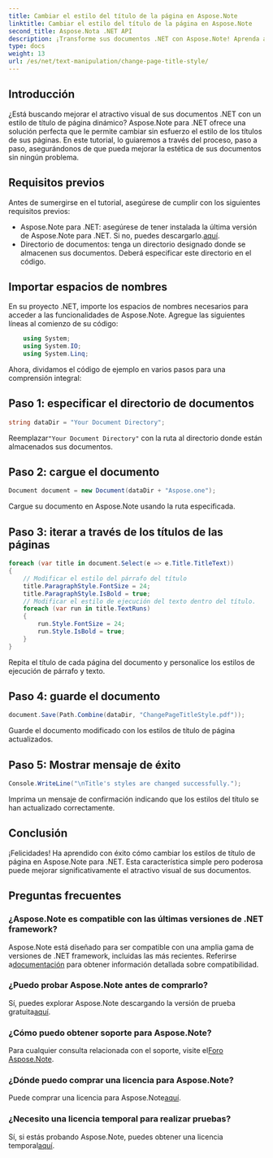 ```yaml
---
title: Cambiar el estilo del título de la página en Aspose.Note
linktitle: Cambiar el estilo del título de la página en Aspose.Note
second_title: Aspose.Nota .NET API
description: ¡Transforme sus documentos .NET con Aspose.Note! Aprenda a cambiar los estilos de los títulos de las páginas sin esfuerzo. Eleva la estética en unos sencillos pasos.
type: docs
weight: 13
url: /es/net/text-manipulation/change-page-title-style/
---
```

## Introducción
¿Está buscando mejorar el atractivo visual de sus documentos .NET con un estilo de título de página dinámico? Aspose.Note para .NET ofrece una solución perfecta que le permite cambiar sin esfuerzo el estilo de los títulos de sus páginas. En este tutorial, lo guiaremos a través del proceso, paso a paso, asegurándonos de que pueda mejorar la estética de sus documentos sin ningún problema.
## Requisitos previos
Antes de sumergirse en el tutorial, asegúrese de cumplir con los siguientes requisitos previos:
-  Aspose.Note para .NET: asegúrese de tener instalada la última versión de Aspose.Note para .NET. Si no, puedes descargarlo.[aquí](https://releases.aspose.com/note/net/).
- Directorio de documentos: tenga un directorio designado donde se almacenen sus documentos. Deberá especificar este directorio en el código.
## Importar espacios de nombres
En su proyecto .NET, importe los espacios de nombres necesarios para acceder a las funcionalidades de Aspose.Note. Agregue las siguientes líneas al comienzo de su código:
```csharp
    using System;
    using System.IO;
    using System.Linq;
```
Ahora, dividamos el código de ejemplo en varios pasos para una comprensión integral:
## Paso 1: especificar el directorio de documentos
```csharp
string dataDir = "Your Document Directory";
```
 Reemplazar`"Your Document Directory"` con la ruta al directorio donde están almacenados sus documentos.
## Paso 2: cargue el documento
```csharp
Document document = new Document(dataDir + "Aspose.one");
```
Cargue su documento en Aspose.Note usando la ruta especificada.
## Paso 3: iterar a través de los títulos de las páginas
```csharp
foreach (var title in document.Select(e => e.Title.TitleText))
{
    // Modificar el estilo del párrafo del título
    title.ParagraphStyle.FontSize = 24;
    title.ParagraphStyle.IsBold = true;
    // Modificar el estilo de ejecución del texto dentro del título.
    foreach (var run in title.TextRuns)
    {
        run.Style.FontSize = 24;
        run.Style.IsBold = true;
    }
}
```
Repita el título de cada página del documento y personalice los estilos de ejecución de párrafo y texto.
## Paso 4: guarde el documento
```csharp
document.Save(Path.Combine(dataDir, "ChangePageTitleStyle.pdf"));
```
Guarde el documento modificado con los estilos de título de página actualizados.
## Paso 5: Mostrar mensaje de éxito
```csharp
Console.WriteLine("\nTitle's styles are changed successfully.");
```
Imprima un mensaje de confirmación indicando que los estilos del título se han actualizado correctamente.
## Conclusión
¡Felicidades! Ha aprendido con éxito cómo cambiar los estilos de título de página en Aspose.Note para .NET. Esta característica simple pero poderosa puede mejorar significativamente el atractivo visual de sus documentos.
## Preguntas frecuentes
### ¿Aspose.Note es compatible con las últimas versiones de .NET framework?
 Aspose.Note está diseñado para ser compatible con una amplia gama de versiones de .NET framework, incluidas las más recientes. Referirse a[documentación](https://reference.aspose.com/note/net/) para obtener información detallada sobre compatibilidad.
### ¿Puedo probar Aspose.Note antes de comprarlo?
 Sí, puedes explorar Aspose.Note descargando la versión de prueba gratuita[aquí](https://releases.aspose.com/).
### ¿Cómo puedo obtener soporte para Aspose.Note?
 Para cualquier consulta relacionada con el soporte, visite el[Foro Aspose.Note](https://forum.aspose.com/c/note/28).
### ¿Dónde puedo comprar una licencia para Aspose.Note?
 Puede comprar una licencia para Aspose.Note[aquí](https://purchase.aspose.com/buy).
### ¿Necesito una licencia temporal para realizar pruebas?
 Sí, si estás probando Aspose.Note, puedes obtener una licencia temporal[aquí](https://purchase.aspose.com/temporary-license/).